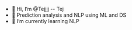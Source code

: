 - 👋 Hi, I’m @Tejjjj --  Tej
- 👀 Prediction analysis and NLP using ML and DS 
- 🌱 I’m currently learning NLP
<!---
Tejjjj/Tejjjj is a ✨ special ✨ repository because its `README.md` (this file) appears on your GitHub profile.
You can click the Preview link to take a look at your changes.
--->
